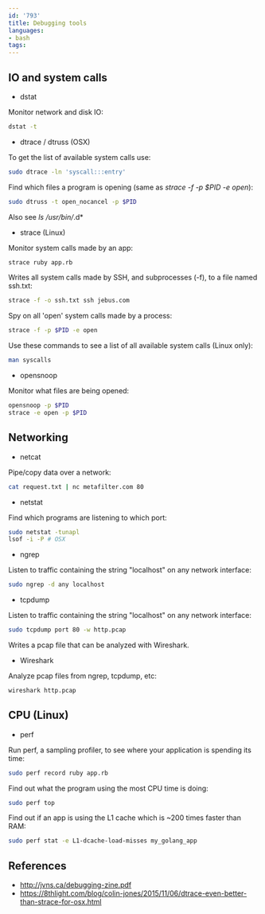 ```yaml
---
id: '793'
title: Debugging tools
languages:
- bash
tags:
---
```

## IO and system calls

- dstat

Monitor network and disk IO:
```bash
dstat -t
```

- dtrace / dtruss (OSX)

To get the list of available system calls use:

```bash
sudo dtrace -ln 'syscall:::entry'
```

Find which files a program is opening (same as *strace -f -p $PID -e open*):
```bash
sudo dtruss -t open_nocancel -p $PID
```

Also see *ls /usr/bin/*.d*

- strace (Linux)

Monitor system calls made by an app:

```bash
strace ruby app.rb
```

Writes all system calls made by SSH, and subprocesses (-f), to a file named ssh.txt:

```bash
strace -f -o ssh.txt ssh jebus.com
```

Spy on all 'open' system calls made by a process:

```bash
strace -f -p $PID -e open
```

Use these commands to see a list of all available system calls (Linux only):

```bash
man syscalls
```

- opensnoop

Monitor what files are being opened:

```bash
opensnoop -p $PID
strace -e open -p $PID
```

## Networking

- netcat

Pipe/copy data over a network:
```bash
cat request.txt | nc metafilter.com 80
```

- netstat

Find which programs are listening to which port:

```bash
sudo netstat -tunapl
lsof -i -P # OSX
```

- ngrep

Listen to traffic containing the string "localhost" on any network interface:

```bash
sudo ngrep -d any localhost
```

- tcpdump

Listen to traffic containing the string "localhost" on any network interface:

```bash
sudo tcpdump port 80 -w http.pcap
```

Writes a pcap file that can be analyzed with Wireshark.

- Wireshark

Analyze pcap files from ngrep, tcpdump, etc:

```bash
wireshark http.pcap
```

## CPU (Linux)

- perf

Run perf, a sampling profiler, to see where your application is spending its time:

```bash
sudo perf record ruby app.rb
```

Find out what the program using the most CPU time is doing:

```bash
sudo perf top
```

Find out if an app is using the L1 cache which is ~200 times faster than RAM:

```bash
sudo perf stat -e L1-dcache-load-misses my_golang_app
```

## References

- http://jvns.ca/debugging-zine.pdf
- https://8thlight.com/blog/colin-jones/2015/11/06/dtrace-even-better-than-strace-for-osx.html
